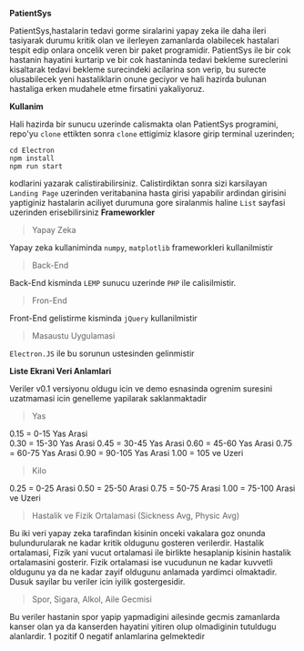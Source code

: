 **PatientSys**

PatientSys,hastalarin tedavi gorme siralarini yapay zeka ile daha ileri tasiyarak durumu kritik olan ve ilerleyen zamanlarda olabilecek hastalari tespit edip onlara oncelik veren bir paket programidir. PatientSys ile bir cok hastanin hayatini kurtarip ve bir cok hastaninda tedavi bekleme sureclerini kisaltarak tedavi bekleme surecindeki acilarina son verip, bu surecte olusabilecek yeni hastaliklarin onune geciyor ve hali hazirda bulunan hastaliga erken mudahele etme firsatini yakaliyoruz.

**Kullanim**

Hali hazirda bir sunucu uzerinde calismakta olan PatientSys programini, repo'yu `clone` ettikten sonra `clone` ettigimiz klasore girip terminal uzerinden;
```
cd Electron
npm install
npm run start
```
kodlarini yazarak calistirabilirsiniz. Calistirdiktan sonra sizi karsilayan `Landing Page` uzerinden veritabanina hasta girisi yapabilir ardindan girisini yaptiginiz hastalarin aciliyet durumuna gore siralanmis haline `List` sayfasi uzerinden erisebilirsiniz
**Frameworkler**

>Yapay Zeka

Yapay zeka kullaniminda `numpy`, `matplotlib` frameworkleri kullanilmistir
>Back-End

Back-End kisminda `LEMP` sunucu uzerinde `PHP` ile calisilmistir.
>Fron-End

Front-End gelistirme kisminda `jQuery` kullanilmistir
>Masaustu Uygulamasi

`Electron.JS` ile bu sorunun ustesinden gelinmistir

**Liste Ekrani Veri Anlamlari**

Veriler v0.1 versiyonu oldugu icin ve demo esnasinda ogrenim suresini uzatmamasi icin genelleme yapilarak saklanmaktadir

>Yas

0.15 = 0-15 Yas Arasi            
0.30 = 15-30 Yas Arasi
0.45 = 30-45 Yas Arasi
0.60 = 45-60 Yas Arasi
0.75 = 60-75 Yas Arasi
0.90 = 90-105 Yas Arasi
1.00 = 105 ve Uzeri

>Kilo

0.25 = 0-25 Arasi
0.50 = 25-50 Arasi
0.75 = 50-75 Arasi
1.00 = 75-100 Arasi ve Uzeri

>Hastalik ve Fizik Ortalamasi (Sickness Avg, Physic Avg)

Bu iki veri yapay zeka tarafindan kisinin onceki vakalara goz onunda bulundurularak ne kadar kritik oldugunu gosteren verilerdir. Hastalik ortalamasi, Fizik yani vucut ortalamasi ile birlikte hesaplanip kisinin hastalik ortalamasini gosterir. Fizik ortalamasi ise vucudunun ne kadar kuvvetli oldugunu ya da ne kadar zayif oldugunu anlamada yardimci olmaktadir. Dusuk sayilar bu veriler icin iyilik gostergesidir. 


>Spor, Sigara, Alkol, Aile Gecmisi

Bu veriler hastanin spor yapip yapmadigini ailesinde gecmis zamanlarda kanser olan ya da kanserden hayatini yitiren olup olmadiginin tutuldugu alanlardir. 1 pozitif 0 negatif anlamlarina gelmektedir



